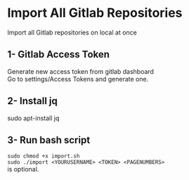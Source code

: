 # Import All Gitlab Repositories
Import all Gitlab repositories on local at once

## 1- Gitlab Access Token
Generate new access token from gitlab dashboard\
Go to settings/Access Tokens and generate one.

## 2- Install jq
sudo apt-install jq

## 3- Run bash script
`sudo chmod +x import.sh`\
`sudo ./import <YOURUSERNAME> <TOKEN> <PAGENUMBERS>`\
<PAGENUMBERS> is optional.
